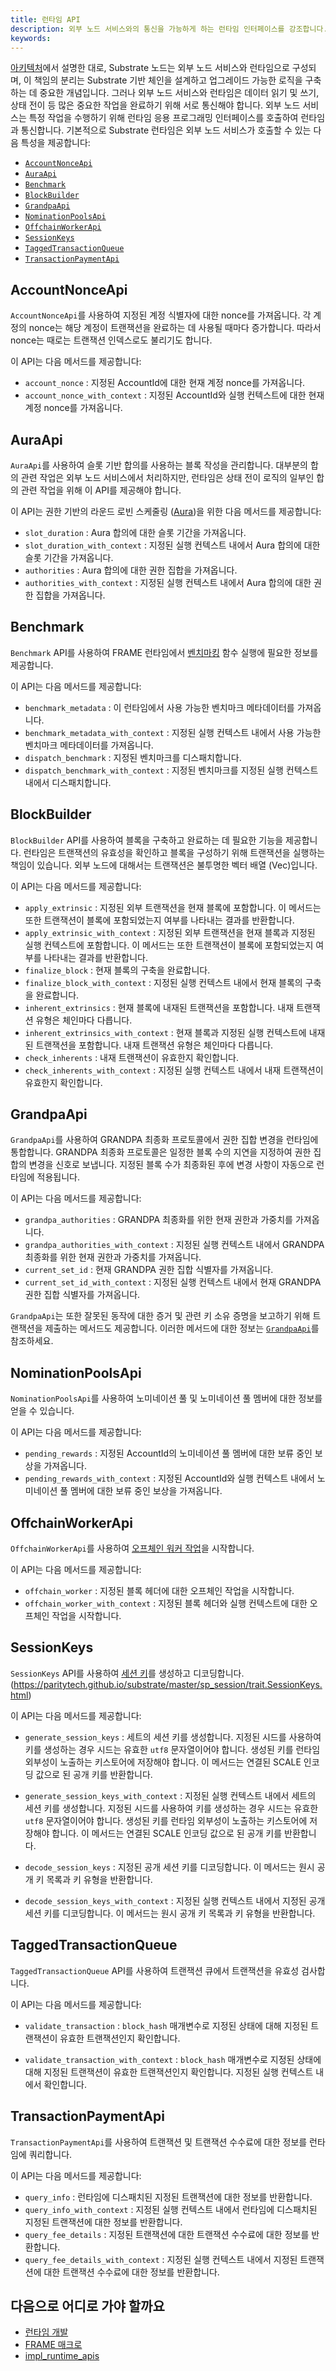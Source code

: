 ```yaml
---
title: 런타임 API
description: 외부 노드 서비스와의 통신을 가능하게 하는 런타임 인터페이스를 강조합니다.
keywords:
---
```


[아키텍처](/learn/architecture)에서 설명한 대로, Substrate 노드는 외부 노드 서비스와 런타임으로 구성되며, 이 책임의 분리는 Substrate 기반 체인을 설계하고 업그레이드 가능한 로직을 구축하는 데 중요한 개념입니다.
그러나 외부 노드 서비스와 런타임은 데이터 읽기 및 쓰기, 상태 전이 등 많은 중요한 작업을 완료하기 위해 서로 통신해야 합니다.
외부 노드 서비스는 특정 작업을 수행하기 위해 런타임 응용 프로그래밍 인터페이스를 호출하여 런타임과 통신합니다.
기본적으로 Substrate 런타임은 외부 노드 서비스가 호출할 수 있는 다음 특성을 제공합니다:

- [`AccountNonceApi`](https://paritytech.github.io/substrate/master/frame_system_rpc_runtime_api/trait.AccountNonceApi.html)
- [`AuraApi`](https://paritytech.github.io/substrate/master/sp_consensus_aura/trait.AuraApi.html)
- [`Benchmark`](https://paritytech.github.io/substrate/master/frame_benchmarking/trait.Benchmark.html)
- [`BlockBuilder`](https://paritytech.github.io/substrate/master/sp_block_builder/trait.BlockBuilder.html)
- [`GrandpaApi`](https://paritytech.github.io/substrate/master/sp_consensus_grandpa/trait.GrandpaApi.html)
- [`NominationPoolsApi`](https://paritytech.github.io/substrate/master/pallet_nomination_pools_runtime_api/trait.NominationPoolsApi.html)
- [`OffchainWorkerApi`](https://paritytech.github.io/substrate/master/sp_offchain/trait.OffchainWorkerApi.html)
- [`SessionKeys`](https://paritytech.github.io/substrate/master/sp_session/trait.SessionKeys.html)
- [`TaggedTransactionQueue`](https://paritytech.github.io/substrate/master/sp_transaction_pool/runtime_api/trait.TaggedTransactionQueue.html)
- [`TransactionPaymentApi`](https://paritytech.github.io/substrate/master/pallet_transaction_payment_rpc_runtime_api/trait.TransactionPaymentApi.html)

## AccountNonceApi

`AccountNonceApi`를 사용하여 지정된 계정 식별자에 대한 nonce를 가져옵니다.
각 계정의 nonce는 해당 계정이 트랜잭션을 완료하는 데 사용될 때마다 증가합니다.
따라서 nonce는 때로는 트랜잭션 인덱스로도 불리기도 합니다.

이 API는 다음 메서드를 제공합니다:

- `account_nonce` : 지정된 AccountId에 대한 현재 계정 nonce를 가져옵니다.
- `account_nonce_with_context` : 지정된 AccountId와 실행 컨텍스트에 대한 현재 계정 nonce를 가져옵니다.

## AuraApi

`AuraApi`를 사용하여 슬롯 기반 합의를 사용하는 블록 작성을 관리합니다.
대부분의 합의 관련 작업은 외부 노드 서비스에서 처리하지만, 런타임은 상태 전이 로직의 일부인 합의 관련 작업을 위해 이 API를 제공해야 합니다.

이 API는 권한 기반의 라운드 로빈 스케줄링 ([Aura](/reference/glossary/#aura))을 위한 다음 메서드를 제공합니다:

- `slot_duration` : Aura 합의에 대한 슬롯 기간을 가져옵니다.
- `slot_duration_with_context` : 지정된 실행 컨텍스트 내에서 Aura 합의에 대한 슬롯 기간을 가져옵니다.
- `authorities` : Aura 합의에 대한 권한 집합을 가져옵니다.
- `authorities_with_context` : 지정된 실행 컨텍스트 내에서 Aura 합의에 대한 권한 집합을 가져옵니다.

## Benchmark

`Benchmark` API를 사용하여 FRAME 런타임에서 [벤치마킹](/test/benchmark/) 함수 실행에 필요한 정보를 제공합니다.

이 API는 다음 메서드를 제공합니다:

- `benchmark_metadata` : 이 런타임에서 사용 가능한 벤치마크 메타데이터를 가져옵니다.
- `benchmark_metadata_with_context` : 지정된 실행 컨텍스트 내에서 사용 가능한 벤치마크 메타데이터를 가져옵니다.
- `dispatch_benchmark` : 지정된 벤치마크를 디스패치합니다.
- `dispatch_benchmark_with_context` : 지정된 벤치마크를 지정된 실행 컨텍스트 내에서 디스패치합니다.

## BlockBuilder

`BlockBuilder` API를 사용하여 블록을 구축하고 완료하는 데 필요한 기능을 제공합니다.
런타임은 트랜잭션의 유효성을 확인하고 블록을 구성하기 위해 트랜잭션을 실행하는 책임이 있습니다.
외부 노드에 대해서는 트랜잭션은 불투명한 벡터 배열 (Vec<u8>)입니다.

이 API는 다음 메서드를 제공합니다:

- `apply_extrinsic` : 지정된 외부 트랜잭션을 현재 블록에 포함합니다.
  이 메서드는 또한 트랜잭션이 블록에 포함되었는지 여부를 나타내는 결과를 반환합니다.
- `apply_extrinsic_with_context` : 지정된 외부 트랜잭션을 현재 블록과 지정된 실행 컨텍스트에 포함합니다.
  이 메서드는 또한 트랜잭션이 블록에 포함되었는지 여부를 나타내는 결과를 반환합니다.
- `finalize_block` : 현재 블록의 구축을 완료합니다.
- `finalize_block_with_context` : 지정된 실행 컨텍스트 내에서 현재 블록의 구축을 완료합니다.
- `inherent_extrinsics` : 현재 블록에 내재된 트랜잭션을 포함합니다.
  내재 트랜잭션 유형은 체인마다 다릅니다.
- `inherent_extrinsics_with_context` : 현재 블록과 지정된 실행 컨텍스트에 내재된 트랜잭션을 포함합니다.
  내재 트랜잭션 유형은 체인마다 다릅니다.
- `check_inherents` : 내재 트랜잭션이 유효한지 확인합니다.
- `check_inherents_with_context` : 지정된 실행 컨텍스트 내에서 내재 트랜잭션이 유효한지 확인합니다.

## GrandpaApi

`GrandpaApi`를 사용하여 GRANDPA 최종화 프로토콜에서 권한 집합 변경을 런타임에 통합합니다.
GRANDPA 최종화 프로토콜은 일정한 블록 수의 지연을 지정하여 권한 집합의 변경을 신호로 보냅니다.
지정된 블록 수가 최종화된 후에 변경 사항이 자동으로 런타임에 적용됩니다.

이 API는 다음 메서드를 제공합니다:

- `grandpa_authorities` : GRANDPA 최종화를 위한 현재 권한과 가중치를 가져옵니다.
- `grandpa_authorities_with_context` : 지정된 실행 컨텍스트 내에서 GRANDPA 최종화를 위한 현재 권한과 가중치를 가져옵니다.
- `current_set_id` : 현재 GRANDPA 권한 집합 식별자를 가져옵니다.
- `current_set_id_with_context` : 지정된 실행 컨텍스트 내에서 현재 GRANDPA 권한 집합 식별자를 가져옵니다.

`GrandpaApi`는 또한 잘못된 동작에 대한 증거 및 관련 키 소유 증명을 보고하기 위해 트랜잭션을 제출하는 메서드도 제공합니다.
이러한 메서드에 대한 정보는 [`GrandpaApi`](https://paritytech.github.io/substrate/master/sp_consensus_grandpa/trait.GrandpaApi.html)를 참조하세요.

## NominationPoolsApi

`NominationPoolsApi`를 사용하여 노미네이션 풀 및 노미네이션 풀 멤버에 대한 정보를 얻을 수 있습니다.

이 API는 다음 메서드를 제공합니다:

- `pending_rewards` : 지정된 AccountId의 노미네이션 풀 멤버에 대한 보류 중인 보상을 가져옵니다.
- `pending_rewards_with_context` : 지정된 AccountId와 실행 컨텍스트 내에서 노미네이션 풀 멤버에 대한 보류 중인 보상을 가져옵니다.

## OffchainWorkerApi

`OffchainWorkerApi`를 사용하여 [오프체인 워커 작업](/learn/offchain-operations/)을 시작합니다.

이 API는 다음 메서드를 제공합니다:

- `offchain_worker` : 지정된 블록 헤더에 대한 오프체인 작업을 시작합니다.
- `offchain_worker_with_context` : 지정된 블록 헤더와 실행 컨텍스트에 대한 오프체인 작업을 시작합니다.

## SessionKeys

`SessionKeys` API를 사용하여 [세션 키](/learn/accounts-addresses-keys/)를 생성하고 디코딩합니다.
(https://paritytech.github.io/substrate/master/sp_session/trait.SessionKeys.html)

이 API는 다음 메서드를 제공합니다:

- `generate_session_keys` : 세트의 세션 키를 생성합니다.
  지정된 시드를 사용하여 키를 생성하는 경우 시드는 유효한 `utf8` 문자열이어야 합니다.
  생성된 키를 런타임 외부성이 노출하는 키스토어에 저장해야 합니다.
  이 메서드는 연결된 SCALE 인코딩 값으로 된 공개 키를 반환합니다.

- `generate_session_keys_with_context` : 지정된 실행 컨텍스트 내에서 세트의 세션 키를 생성합니다.
  지정된 시드를 사용하여 키를 생성하는 경우 시드는 유효한 `utf8` 문자열이어야 합니다.
  생성된 키를 런타임 외부성이 노출하는 키스토어에 저장해야 합니다.
  이 메서드는 연결된 SCALE 인코딩 값으로 된 공개 키를 반환합니다.

- `decode_session_keys` : 지정된 공개 세션 키를 디코딩합니다.
  이 메서드는 원시 공개 키 목록과 키 유형을 반환합니다.

- `decode_session_keys_with_context` : 지정된 실행 컨텍스트 내에서 지정된 공개 세션 키를 디코딩합니다.
  이 메서드는 원시 공개 키 목록과 키 유형을 반환합니다.

## TaggedTransactionQueue

`TaggedTransactionQueue` API를 사용하여 트랜잭션 큐에서 트랜잭션을 유효성 검사합니다.

이 API는 다음 메서드를 제공합니다:

- `validate_transaction` : `block_hash` 매개변수로 지정된 상태에 대해 지정된 트랜잭션이 유효한 트랜잭션인지 확인합니다.

- `validate_transaction_with_context` : `block_hash` 매개변수로 지정된 상태에 대해 지정된 트랜잭션이 유효한 트랜잭션인지 확인합니다. 지정된 실행 컨텍스트 내에서 확인합니다.

## TransactionPaymentApi

`TransactionPaymentApi`를 사용하여 트랜잭션 및 트랜잭션 수수료에 대한 정보를 런타임에 쿼리합니다.

이 API는 다음 메서드를 제공합니다:

- `query_info` : 런타임에 디스패치된 지정된 트랜잭션에 대한 정보를 반환합니다.
- `query_info_with_context` : 지정된 실행 컨텍스트 내에서 런타임에 디스패치된 지정된 트랜잭션에 대한 정보를 반환합니다.
- `query_fee_details` : 지정된 트랜잭션에 대한 트랜잭션 수수료에 대한 정보를 반환합니다.
- `query_fee_details_with_context` : 지정된 실행 컨텍스트 내에서 지정된 트랜잭션에 대한 트랜잭션 수수료에 대한 정보를 반환합니다.

## 다음으로 어디로 가야 할까요

- [런타임 개발](/learn/runtime-development/)
- [FRAME 매크로](/reference/frame-macros)
- [impl_runtime_apis](https://paritytech.github.io/substrate/master/sp_api/macro.impl_runtime_apis.html)